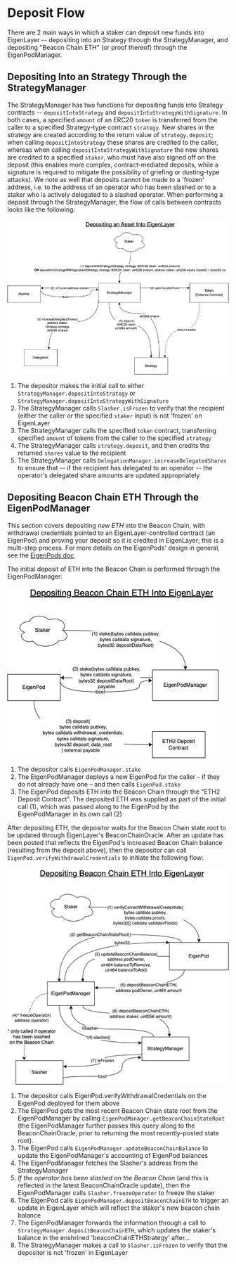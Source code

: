 
# Deposit Flow

There are 2 main ways in which a staker can deposit new funds into EigenLayer -- depositing into an Strategy through the StrategyManager, and depositing "Beacon Chain ETH" (or proof thereof) through the EigenPodManager.

## Depositing Into an Strategy Through the StrategyManager
The StrategyManager has two functions for depositing funds into Strategy contracts -- `depositIntoStrategy` and `depositIntoStrategyWithSignature`. In both cases, a specified `amount` of an ERC20 `token` is transferred from the caller to a specified Strategy-type contract `strategy`. New shares in the strategy are created according to the return value of `strategy.deposit`; when calling `depositIntoStrategy` these shares are credited to the caller, whereas when calling `depositIntoStrategyWithSignature` the new shares are credited to a specified `staker`, who must have also signed off on the deposit (this enables more complex, contract-mediated deposits, while a signature is required to mitigate the possibility of griefing or dusting-type attacks).
We note as well that deposits cannot be made to a 'frozen' address, i.e. to the address of an operator who has been slashed or to a staker who is actively delegated to a slashed operator.
When performing a deposit through the StrategyManager, the flow of calls between contracts looks like the following:

![Depositing Into EigenLayer Through the StrategyManager -- Contract Flow](images/EL_depositing.png?raw=true "Title")

1. The depositor makes the initial call to either `StrategyManager.depositIntoStrategy` or `StrategyManager.depositIntoStrategyWithSignature`
2. The StrategyManager calls `Slasher.isFrozen` to verify that the recipient (either the caller or the specified `staker` input) is not 'frozen' on EigenLayer
3. The StrategyManager calls the specified `token` contract, transferring specified `amount` of tokens from the caller to the specified `strategy`
4. The StrategyManager calls `strategy.deposit`, and then credits the returned `shares` value to the recipient
5. The StrategyManager calls `DelegationManager.increaseDelegatedShares` to ensure that -- if the recipient has delegated to an operator -- the operator's delegated share amounts are updated appropriately

## Depositing Beacon Chain ETH Through the EigenPodManager
This section covers depositing *new ETH* into the Beacon Chain, with withdrawal credentials pointed to an EigenLayer-controlled contract (an EigenPod) and proving your deposit so it is credited in EigenLayer; this is a multi-step process. For more details on the EigenPods' design in general, see the [EigenPods doc](./EigenPods.md).

The initial deposit of ETH into the Beacon Chain is performed through the EigenPodManager:

![Depositing ETH Into the Beacon Chain Through the EigenPodManager](images/EL_depositing_BeaconChainETH.png?raw=true "Title")

1. The depositor calls `EigenPodManager.stake`
2. The EigenPodManager deploys a new EigenPod for the caller – if they do not already have one – and then calls `EigenPod.stake`
3. The EigenPod deposits ETH into the Beacon Chain through the "ETH2 Deposit Contract". The deposited ETH was supplied as part of the initial call (1), which was passed along to the EigenPod by the EigenPodManager in its own call (2)

After depositing ETH, the depositor waits for the Beacon Chain state root to be updated through EigenLayer's BeaconChainOracle. After an update has been posted that reflects the EigenPod's increased Beacon Chain balance (resulting from the deposit above), then the depositor can call `EigenPod.verifyWithdrawalCredentials` to initiate the following flow:

![Depositing ETH Into the Beacon Chain Through the EigenPodManager Part 2](images/EL_depositing_BeaconChainETH_2.png?raw=true "Title")

1. The depositor calls EigenPod.verifyWithdrawalCredentials on the EigenPod deployed for them above
2. The EigenPod gets the most recent Beacon Chain state root from the EigenPodManager by calling `EigenPodManager.getBeaconChainStateRoot` (the EigenPodManager further passes this query along to the BeaconChainOracle, prior to returning the most recently-posted state root).
3. The EigenPod calls `EigenPodManager.updateBeaconChainBalance` to update the EigenPodManager's accounting of EigenPod balances
4. The EigenPodManager fetches the Slasher's address from the StrategyManager
4. *If the operator has been slashed on the Beacon Chain* (and this is reflected in the latest BeaconChainOracle update), then the EigenPodManager calls `Slasher.freezeOperator` to freeze the staker
5. The EigenPod calls `EigenPodManager.depositBeaconChainETH` to trigger an update in EigenLayer which will reflect the staker's new beacon chain balance
6. The EigenPodManager forwards the information through a call to `StrategyManager.depositBeaconChainETH`, which updates the staker's balance in the enshrined 'beaconChainETHStrategy' after...
7. The StrategyManager makes a call to `Slasher.isFrozen` to verify that the depositor is not 'frozen' in EigenLayer
